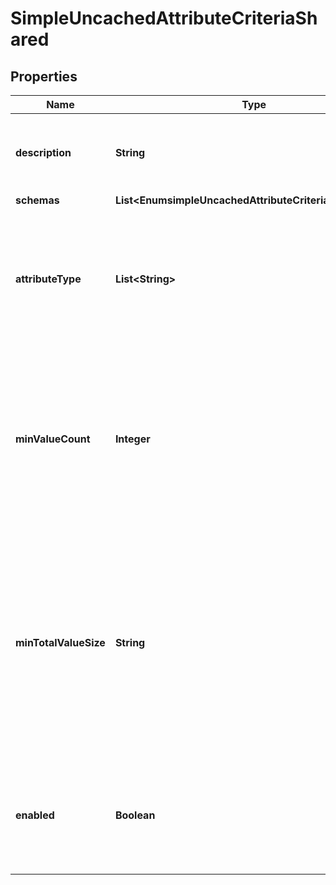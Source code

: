 

# SimpleUncachedAttributeCriteriaShared


## Properties

| Name | Type | Description | Notes |
|------------ | ------------- | ------------- | -------------|
|**description** | **String** | A description for this Uncached Attribute Criteria |  [optional] |
|**schemas** | **List&lt;EnumsimpleUncachedAttributeCriteriaSchemaUrn&gt;** |  |  |
|**attributeType** | **List&lt;String&gt;** | Specifies the attribute types for attributes that may be written to the uncached-id2entry database. |  |
|**minValueCount** | **Integer** | Specifies the minimum number of values that an attribute must have before it will be written into the uncached-id2entry database. |  [optional] |
|**minTotalValueSize** | **String** | Specifies the minimum total value size (i.e., the sum of the sizes of all values) that an attribute must have before it will be written into the uncached-id2entry database. |  [optional] |
|**enabled** | **Boolean** | Indicates whether this Uncached Attribute Criteria is enabled for use in the server. |  |



